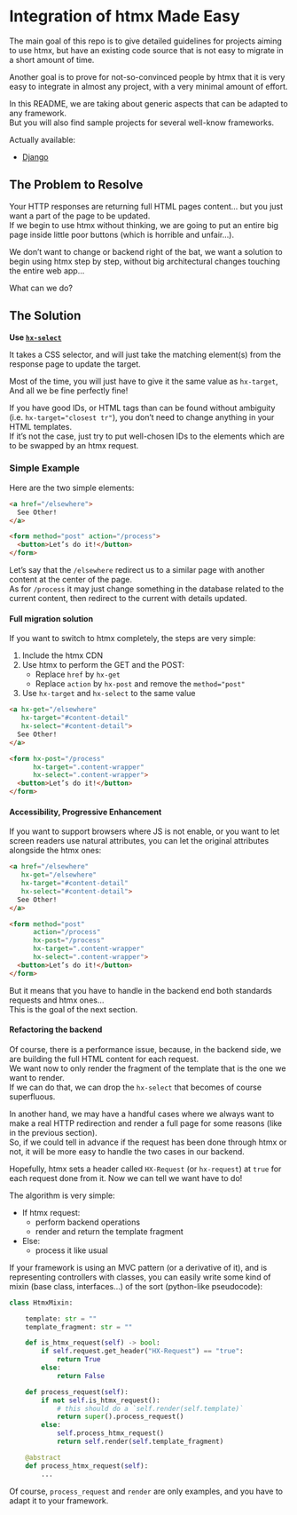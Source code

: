 # Integration of htmx Made Easy

The main goal of this repo is to give detailed guidelines for projects aiming to
use htmx, but have an existing code source that is not easy to migrate in a short
amount of time.

Another goal is to prove for not-so-convinced people by htmx that it is very easy
to integrate in almost any project, with a very minimal amount of effort.

In this README, we are taking about generic aspects that can be adapted to any
framework.  
But you will also find sample projects for several well-know frameworks.  

Actually available:

- [Django](https://github.com/yahya-abou-imran/htmx-gradual-adoption/tree/main/django)

## The Problem to Resolve

Your HTTP responses are returning full HTML pages content… but you just want a
part of the page to be updated.  
If we begin to use htmx without thinking, we are going to put an entire big page
inside little poor buttons (which is horrible and unfair…).  

We don’t want to change or backend right of the bat, we want a solution to begin
using htmx step by step, without big architectural changes touching the entire
web app…

What can we do?

## The Solution

**Use [`hx-select`](https://htmx.org/attributes/hx-select/)**

It takes a CSS selector, and will just take the matching element(s) from the
response page to update the target.

Most of the time, you will just have to give it the same value as `hx-target`,
And all we be fine perfectly fine!

If you have good IDs, or HTML tags than can be found without ambiguity (i.e.
`hx-target="closest tr"`), you don’t need to change anything in your HTML templates.  
If it’s not the case, just try to put well-chosen IDs to the elements which are
to be swapped by an htmx request.

### Simple Example

Here are the two simple elements:

```html
<a href="/elsewhere">
  See Other!
</a>

<form method="post" action="/process">
  <button>Let’s do it!</button>
</form>
```

Let’s say that the `/elsewhere` redirect us to a similar page with another
content at the center of the page.  
As for `/process` it may just change something in the database related to the
current content, then redirect to the current with details updated.


#### Full migration solution

If you want to switch to htmx completely, the steps are very simple:
1. Include the htmx CDN
2. Use htmx to perform the GET and the POST:
    - Replace `href` by `hx-get` 
    - Replace `action` by `hx-post` and remove the `method="post"`
3. Use `hx-target` and `hx-select` to the same value


```html
<a hx-get="/elsewhere"
   hx-target="#content-detail"
   hx-select="#content-detail">
  See Other!
</a>

<form hx-post="/process"
      hx-target=".content-wrapper"
      hx-select=".content-wrapper">
  <button>Let’s do it!</button>
</form>
```


#### Accessibility, Progressive Enhancement

If you want to support browsers where JS is not enable, or you want to let
screen readers use natural attributes, you can let the original attributes
alongside the htmx ones:

```html
<a href="/elsewhere"
   hx-get="/elsewhere"
   hx-target="#content-detail"
   hx-select="#content-detail">
  See Other!
</a>

<form method="post"
      action="/process"
      hx-post="/process"
      hx-target=".content-wrapper"
      hx-select=".content-wrapper">
  <button>Let’s do it!</button>
</form>
```

But it means that you have to handle in the backend end both standards requests
and htmx ones…  
This is the goal of the next section.

#### Refactoring the backend

Of course, there is a performance issue, because, in the backend side, we are
building the full HTML content for each request.  
We want now to only render the fragment of the template that is the one we want
to render.  
If we can do that, we can drop the `hx-select` that becomes of course superfluous.

In another hand, we may have a handful cases where we always want to make a real
HTTP redirection and render a full page for some reasons (like in the previous section).  
So, if we could tell in advance if the request has been done through htmx or not,
it will be more easy to handle the two cases in our backend.

Hopefully, htmx sets a header called `HX-Request` (or `hx-request`) at `true` for
each request done from it. Now we can tell we want have to do!

The algorithm is very simple:

- If htmx request:
    - perform backend operations
    - render and return the template fragment
- Else:
    - process it like usual

If your framework is using an MVC pattern (or a derivative of it), and is 
representing controllers with classes, you can easily write some kind of mixin
(base class, interfaces…) of the sort (python-like pseudocode):

```python
class HtmxMixin:

    template: str = ""
    template_fragment: str = ""

    def is_htmx_request(self) -> bool:
        if self.request.get_header("HX-Request") == "true":
            return True
        else:
            return False

    def process_request(self):
        if not self.is_htmx_request():
            # this should do a `self.render(self.template)`
            return super().process_request()
        else:
            self.process_htmx_request()
            return self.render(self.template_fragment)

    @abstract
    def process_htmx_request(self):
        ...
```

Of course, `process_request` and `render` are only examples, and you have to 
adapt it to your framework.

